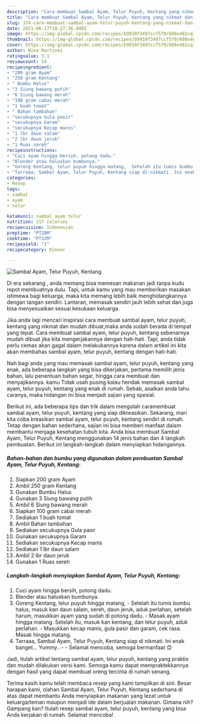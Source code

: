 ```yaml
---
description: "Cara membuat Sambal Ayam, Telur Puyuh, Kentang yang nikmat dan Mudah Dibuat"
title: "Cara membuat Sambal Ayam, Telur Puyuh, Kentang yang nikmat dan Mudah Dibuat"
slug: 374-cara-membuat-sambal-ayam-telur-puyuh-kentang-yang-nikmat-dan-mudah-dibuat
date: 2021-06-17T18:27:36.048Z
image: https://img-global.cpcdn.com/recipes/b9910f3497ccf570/680x482cq70/sambal-ayam-telur-puyuh-kentang-foto-resep-utama.jpg
thumbnail: https://img-global.cpcdn.com/recipes/b9910f3497ccf570/680x482cq70/sambal-ayam-telur-puyuh-kentang-foto-resep-utama.jpg
cover: https://img-global.cpcdn.com/recipes/b9910f3497ccf570/680x482cq70/sambal-ayam-telur-puyuh-kentang-foto-resep-utama.jpg
author: Nina Martinez
ratingvalue: 3.1
reviewcount: 14
recipeingredient:
- "200 gram Ayam"
- "250 gram Kentang"
- " Bumbu Halus"
- "3 Siung bawang putih"
- "6 Siung bawang merah"
- "100 gram cabai merah"
- "1 buah tomat"
- " Bahan tambahan"
- "secukupnya Gula pasir"
- "secukupnya Garam"
- "secukupnya Kecap manis"
- "1 lbr daun salam"
- "2 lbr daun jeruk"
- "1 Ruas sereh"
recipeinstructions:
- "Cuci ayam hingga bersih, potong dadu."
- "Blender atau haluskan bumbunya."
- "Goreng Kentang, telur puyuh hingga matang,  Setelah itu tumis bumbu halus, masuk kan daun salam, sereh, daun jeruk, aduk perlahan, setelah harum, masukkan ayam yang sudah di potong dadu. Masak ayam hingga matang. Setelah itu, masuk kan kentang, dan telur puyuh, aduk perlahan. Masukkan kecap manis, gula pasir dan garam, cek rasa. Masak hingga matang."
- "Tarraaa, Sambal Ayam, Telur Puyuh, Kentang siap di nikmati. Ini enak banget... Yummy..  Selamat mencoba, semoga bermanfaat 😊"
categories:
- Resep
tags:
- sambal
- ayam
- telur

katakunci: sambal ayam telur 
nutrition: 117 calories
recipecuisine: Indonesian
preptime: "PT28M"
cooktime: "PT32M"
recipeyield: "1"
recipecategory: Dinner

---
```



![Sambal Ayam, Telur Puyuh, Kentang](https://img-global.cpcdn.com/recipes/b9910f3497ccf570/680x482cq70/sambal-ayam-telur-puyuh-kentang-foto-resep-utama.jpg)

Di era  sekarang , anda memang bisa memesan makanan jadi tanpa kudu repot membuatnya dulu. Tapi, untuk kamu yang mau memberikan masakan istimewa bagi keluarga, maka kita memang lebih baik menghidangkannya dengan tangan sendiri. Lantaran, memasak sendiri jauh lebih sehat dan juga bisa menyesuaikan sesuai kesukaan keluarga.

Jika anda lagi mencari inspirasi cara membuat sambal ayam, telur puyuh, kentang yang nikmat dan mudah dibuat,maka anda sudah berada di tempat yang tepat. Cara membuat sambal ayam, telur puyuh, kentang  sebenarnya mudah dibuat jika kita mengerjakannya dengan hati-hati. Tapi, anda tidak perlu cemas akan gagal dalam melakukannya 
karena dalam artikel ini kita akan membahas sambal ayam, telur puyuh, kentang dengan hati-hati.  



Nah bagi anda yang mau memasak sambal ayam, telur puyuh, kentang yang enak, ada beberapa langkah yang bisa dikerjakan, pertama memilih jenis bahan, lalu penentuan bahan segar, hingga cara membuat dan menyajikannya. kamu Tidak usah pusing kalau hendak memasak sambal ayam, telur puyuh, kentang yang enak di rumah. Sebab, asalkan anda  tahu caranya, maka hidangan ini bisa menjadi sajian yang spesial.

Berikut ini, ada beberapa tips dan trik dalam mengolah caramembuat sambal ayam, telur puyuh, kentang yang siap dikreasikan. Sekarang, mari kita coba kreasikan sambal ayam, telur puyuh, kentang sendiri di rumah. Tetap dengan bahan sederhana, sajian ini bisa memberi manfaat dalam membantu menjaga kesehatan tubuh kita. Anda bisa membuat Sambal Ayam, Telur Puyuh, Kentang menggunakan 14 jenis bahan dan 4 langkah pembuatan. Berikut ini langkah-langkah dalam menyiapkan hidangannya.

<!--inarticleads1-->

##### Bahan-bahan dan bumbu yang digunakan dalam pembuatan Sambal Ayam, Telur Puyuh, Kentang:

1. Siapkan 200 gram Ayam
1. Ambil 250 gram Kentang
1. Gunakan  Bumbu Halus
1. Gunakan 3 Siung bawang putih
1. Ambil 6 Siung bawang merah
1. Siapkan 100 gram cabai merah
1. Sediakan 1 buah tomat
1. Ambil  Bahan tambahan
1. Sediakan secukupnya Gula pasir
1. Gunakan secukupnya Garam
1. Sediakan secukupnya Kecap manis
1. Sediakan 1 lbr daun salam
1. Ambil 2 lbr daun jeruk
1. Gunakan 1 Ruas sereh




<!--inarticleads2-->

##### Langkah-langkah menyiapkan Sambal Ayam, Telur Puyuh, Kentang:

1. Cuci ayam hingga bersih, potong dadu.
1. Blender atau haluskan bumbunya.
1. Goreng Kentang, telur puyuh hingga matang,  - Setelah itu tumis bumbu halus, masuk kan daun salam, sereh, daun jeruk, aduk perlahan, setelah harum, masukkan ayam yang sudah di potong dadu. - Masak ayam hingga matang. Setelah itu, masuk kan kentang, dan telur puyuh, aduk perlahan. - Masukkan kecap manis, gula pasir dan garam, cek rasa. Masak hingga matang.
1. Tarraaa, Sambal Ayam, Telur Puyuh, Kentang siap di nikmati. Ini enak banget... Yummy.. -  - Selamat mencoba, semoga bermanfaat 😊




Jadi, itulah artikel tentang  sambal ayam, telur puyuh, kentang  yang praktis dan mudah dilakukan versi kami. Semoga kamu dapat mempraktekkannya dengan hasil yang dapat membuat oreng tercinta di rumah senang. 

Terima kasih kamu telah membaca resep yang kami tampilkan di sini. Besar harapan kami, olahan  Sambal Ayam, Telur Puyuh, Kentang sederhana di atas dapat membantu Anda menyiapkan makanan yang lezat untuk keluarga/teman maupun menjadi ide dalam berjualan makanan. Gimana nih? Gampang kan? Itulah resep sambal ayam, telur puyuh, kentang yang bisa Anda kerjakan di rumah. Selamat mencoba!

